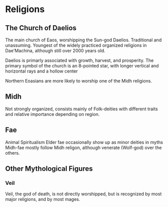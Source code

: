 # Religions

## The Church of Daelios

The main church of Eaos, worshipping the Sun-god Daelios.
Traditional and unassuming. 
Youngest of the widely practiced organized religions in Dae'Machina, although still over 2000 years old. 

Daelios is primarly associated with growth, harvest, and prosperity.
The primary symbol of the church is an 8-pointed star, with longer vertical and horizontal rays and a hollow center

Northern Eoasians are more likely to worship one of the Midh religions.

## Midh

Not strongly organized, consists mainly of Folk-deities with different traits and relative importance depending on region.

## Fae

Animal Spiritualism
Elder fae occasionally show up as minor deities in myths
Midh-fae mostly follow Midh religon, although venerate (Wolf-god) over the others.





## Other Mythological Figures


### Veil

Veil, the god of death, is not directly worshipped, but is recognized by most major religions, and by most mages.